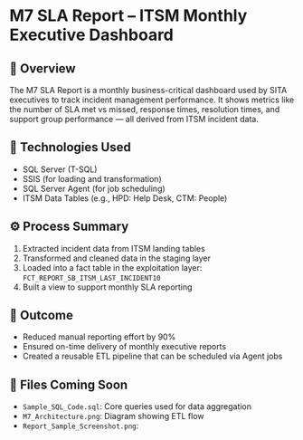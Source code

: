 # M7 SLA Report – ITSM Monthly Executive Dashboard

## 🧠 Overview

The M7 SLA Report is a monthly business-critical dashboard used by SITA executives to track incident management performance. It shows metrics like the number of SLA met vs missed, response times, resolution times, and support group performance — all derived from ITSM incident data.

## 🔧 Technologies Used

- SQL Server (T-SQL)
- SSIS (for loading and transformation)
- SQL Server Agent (for job scheduling)
- ITSM Data Tables (e.g., HPD: Help Desk, CTM: People)

## ⚙️ Process Summary

1. Extracted incident data from ITSM landing tables
2. Transformed and cleaned data in the staging layer
3. Loaded into a fact table in the exploitation layer: `FCT_REPORT_SB_ITSM_LAST_INCIDENT10`
4. Built a view to support monthly SLA reporting

## 🚀 Outcome

- Reduced manual reporting effort by 90%
- Ensured on-time delivery of monthly executive reports
- Created a reusable ETL pipeline that can be scheduled via Agent jobs

## 📎 Files Coming Soon

- `Sample_SQL_Code.sql`: Core queries used for data aggregation
- `M7_Architecture.png`: Diagram showing ETL flow 
- `Report_Sample_Screenshot.png`: 
